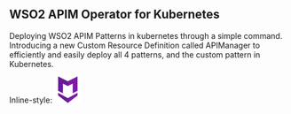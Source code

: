 ## WSO2 APIM Operator for Kubernetes

Deploying WSO2 APIM Patterns in kubernetes through a simple command. Introducing a new Custom Resource Definition called APIManager to efficiently and easily deploy all 4 patterns, and the custom pattern in Kubernetes.

Inline-style: 
![alt text](https://github.com/adam-p/markdown-here/raw/master/src/common/images/icon48.png "Logo Title Text 1")

